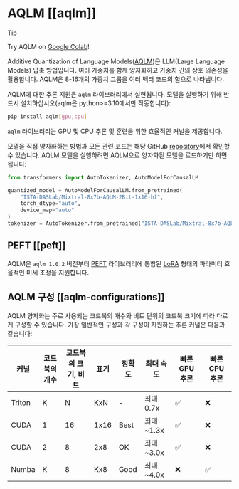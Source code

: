 <!--Copyright 2024 The HuggingFace Team. All rights reserved.

Licensed under the Apache License, Version 2.0 (the "License"); you may not use this file except in compliance with
the License. You may obtain a copy of the License at

http://www.apache.org/licenses/LICENSE-2.0

Unless required by applicable law or agreed to in writing, software distributed under the License is distributed on
an "AS IS" BASIS, WITHOUT WARRANTIES OR CONDITIONS OF ANY KIND, either express or implied. See the License for the
specific language governing permissions and limitations under the License.

⚠️ Note that this file is in Markdown but contain specific syntax for our doc-builder (similar to MDX) that may not be
rendered properly in your Markdown viewer.

-->

# AQLM [[aqlm]]

> [!TIP]
> Try AQLM on [Google Colab](https://colab.research.google.com/drive/1-xZmBRXT5Fm3Ghn4Mwa2KRypORXb855X?usp=sharing)!

Additive Quantization of Language Models([AQLM](https://arxiv.org/abs/2401.06118))은 LLM(Large Language Models) 압축 방법입니다. 여러 가중치를 함께 양자화하고 가중치 간의 상호 의존성을 활용합니다. AQLM은 8-16개의 가중치 그룹을 여러 벡터 코드의 합으로 나타냅니다.

AQLM에 대한 추론 지원은 `aqlm` 라이브러리에서 실현됩니다. 모델을 실행하기 위해 반드시 설치하십시오(aqlm은 python>=3.10에서만 작동합니다):
```bash
pip install aqlm[gpu,cpu]
```

`aqlm` 라이브러리는 GPU 및 CPU 추론 및 훈련을 위한 효율적인 커널을 제공합니다.

모델을 직접 양자화하는 방법과 모든 관련 코드는 해당 GitHub [repository](https://github.com/Vahe1994/AQLM)에서 확인할 수 있습니다. AQLM 모델을 실행하려면 AQLM으로 양자화된 모델을 로드하기만 하면 됩니다:

```python
from transformers import AutoTokenizer, AutoModelForCausalLM

quantized_model = AutoModelForCausalLM.from_pretrained(
    "ISTA-DASLab/Mixtral-8x7b-AQLM-2Bit-1x16-hf",
    torch_dtype="auto", 
    device_map="auto"
)
tokenizer = AutoTokenizer.from_pretrained("ISTA-DASLab/Mixtral-8x7b-AQLM-2Bit-1x16-hf")
```

## PEFT [[peft]]
AQLM은 `aqlm 1.0.2` 버전부터 [PEFT](https://huggingface.co/blog/peft) 라이브러리에 통합된 [LoRA](https://huggingface.co/docs/peft/package_reference/lora) 형태의 파라미터 효율적인 미세 조정을 지원합니다.

## AQLM 구성 [[aqlm-configurations]]

AQLM 양자화는 주로 사용되는 코드북의 개수와 비트 단위의 코드북 크기에 따라 다르게 구성할 수 있습니다. 가장 일반적인 구성과 각 구성이 지원하는 추론 커널은 다음과 같습니다:
 
| 커널 | 코드북의 개수 | 코드북의 크기, 비트 | 표기 | 정확도 | 최대 속도     | 빠른 GPU 추론 | 빠른 CPU 추론 |
|---|---------------------|---------------------|----------|-------------|-------------|--------------------|--------------------|
| Triton | K                   | N                  | KxN     | -        | 최대 0.7x | ✅                  | ❌                  |
| CUDA | 1                   | 16                  | 1x16     | Best        | 최대 ~1.3x | ✅                  | ❌                  |
| CUDA | 2                   | 8                   | 2x8      | OK          | 최대 ~3.0x | ✅                  | ❌                  |
| Numba | K                   | 8                   | Kx8      | Good        | 최대 ~4.0x | ❌                  | ✅                  |